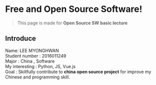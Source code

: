 Free and Open Source Software!
===========
>This page is made for **Open Source SW  basic lecture**

Introduce
---------
Name: LEE MYONGHWAN </br>
Student number : 2016011249 </br>
Major : China , Software </br>
My interesting : Python, JS, Vue.js </br>
Goal : Skillfully contribute to **china open source project** for improve my Chinese and programming skill.
